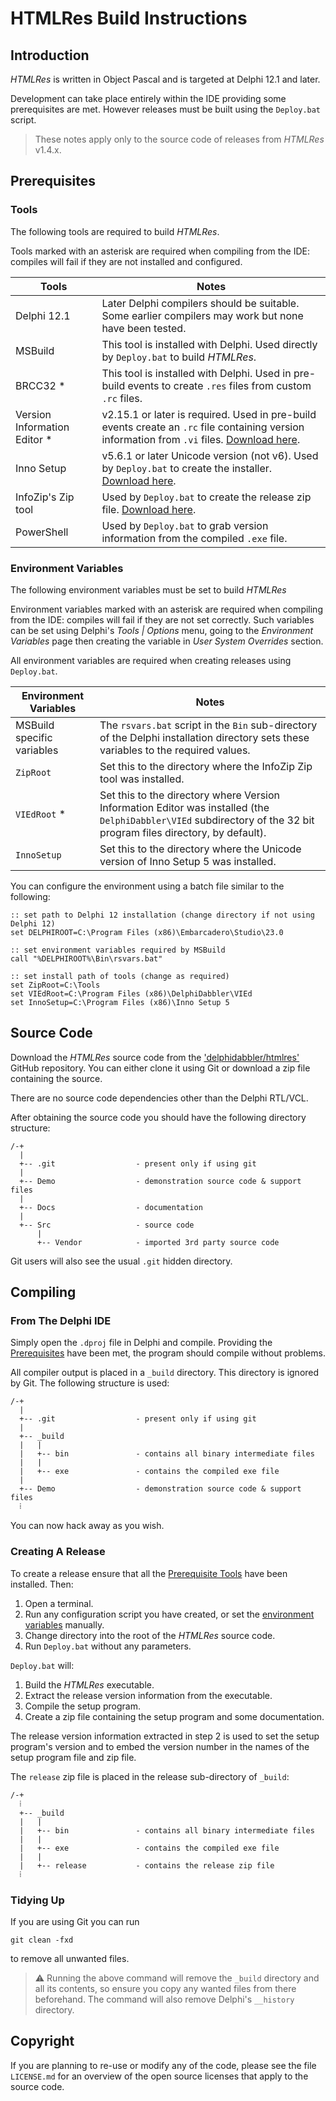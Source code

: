 # HTMLRes Build Instructions

## Introduction

_HTMLRes_ is written in Object Pascal and is targeted at Delphi 12.1 and later.

Development can take place entirely within the IDE providing some prerequisites are met. However releases must be built using the `Deploy.bat` script.

> These notes apply only to the source code of releases from _HTMLRes_ v1.4.x.

## Prerequisites

### Tools 

The following tools are required to build _HTMLRes_. 

Tools marked with an asterisk are required when compiling from the IDE: compiles will fail if they are not installed and configured.

| Tools | Notes |
|-------|--------|
| Delphi 12.1 | Later Delphi compilers should be suitable. Some earlier compilers may work but none have been tested. |
| MSBuild | This tool is installed with Delphi. Used directly by `Deploy.bat` to build _HTMLRes_. |
| BRCC32 * | This tool is installed with Delphi. Used in pre-build events to create `.res` files from custom `.rc` files. |
| Version Information Editor * | v2.15.1 or later is required. Used in pre-build events create an `.rc` file containing version information from `.vi` files. [Download here](https://github.com/delphidabbler/vied/releases). |
| Inno Setup | v5.6.1 or later Unicode version (not v6). Used by `Deploy.bat` to create the installer. [Download here](https://www.innosetup.com/). |
| InfoZip's Zip tool | Used by `Deploy.bat` to create the release zip file. [Download here](https://delphidabbler.com/extras/info-zip). |
| PowerShell | Used by `Deploy.bat` to grab version information from the compiled `.exe` file. |

### Environment Variables

The following environment variables must be set to build _HTMLRes_

Environment variables marked with an asterisk are required when compiling from the IDE: compiles will fail if they are not set correctly. Such variables can be set using Delphi's _Tools | Options_ menu, going to the _Environment Variables_ page then creating the variable in _User System Overrides_ section.

All environment variables are required when creating releases using `Deploy.bat`.

| Environment Variables | Notes |
|-----------------------|-------|
| MSBuild specific variables | The `rsvars.bat` script in the `Bin` sub-directory of the Delphi installation directory sets these variables to the required values. |
| `ZipRoot` | Set this to the directory where the InfoZip Zip tool was installed. |
| `VIEdRoot` * | Set this to the directory where Version Information Editor was installed (the `DelphiDabbler\VIEd` subdirectory of the 32 bit program files directory, by default). |
| `InnoSetup` | Set this to the directory where the Unicode version of Inno Setup 5 was installed. |

You can configure the environment using a batch file similar to the following:

```batch
:: set path to Delphi 12 installation (change directory if not using Delphi 12)
set DELPHIROOT=C:\Program Files (x86)\Embarcadero\Studio\23.0

:: set environment variables required by MSBuild
call "%DELPHIROOT%\Bin\rsvars.bat"

:: set install path of tools (change as required)
set ZipRoot=C:\Tools
set VIEdRoot=C:\Program Files (x86)\DelphiDabbler\VIEd
set InnoSetup=C:\Program Files (x86)\Inno Setup 5
```

## Source Code

Download the _HTMLRes_ source code from the ['delphidabbler/htmlres'](https://github.com/delphidabbler/htmlres) GitHub repository. You can either clone it using Git or download a zip file containing the source.

There are no source code dependencies other than the Delphi RTL/VCL.

After obtaining the source code you should have the following directory structure:
</p>

```text
/-+
  |
  +-- .git                  - present only if using git
  |
  +-- Demo                  - demonstration source code & support files
  |
  +-- Docs                  - documentation
  |
  +-- Src                   - source code
      |
      +-- Vendor            - imported 3rd party source code
```

Git users will also see the usual `.git` hidden directory.

## Compiling

### From The Delphi IDE

Simply open the `.dproj` file in Delphi and compile. Providing the [Prerequisites](#prerequisites) have been met, the program should compile without problems.

All compiler output is placed in a `_build` directory. This directory is ignored by Git. The following structure is used:

```text
/-+
  |
  +-- .git                  - present only if using git
  |
  +-- _build
  |   |
  |   +-- bin               - contains all binary intermediate files
  |   |
  |   +-- exe               - contains the compiled exe file
  |
  +-- Demo                  - demonstration source code & support files
  ⁞
```

You can now hack away as you wish.

### Creating A Release

To create a release ensure that all the [Prerequisite Tools](#tools) have been installed. Then:

1. Open a terminal.
2. Run any configuration script you have created, or set the [environment variables](#environment-variables) manually.
3. Change directory into the root of the _HTMLRes_ source code.
4. Run `Deploy.bat` without any parameters.

`Deploy.bat` will:

1. Build the _HTMLRes_ executable.
2. Extract the release version information from the executable.
3. Compile the setup program.
4. Create a zip file containing the setup program and some documentation.

The release version information extracted in step 2 is used to set the setup program's version and to embed the version number in the names of the setup program file and zip file.

The `release` zip file is placed in the release sub-directory of `_build`:

```text
/-+
  ⁞
  +-- _build
  |   |
  |   +-- bin               - contains all binary intermediate files
  |   |
  |   +-- exe               - contains the compiled exe file
  |   |
  |   +-- release           - contains the release zip file
  ⁞
```

### Tidying Up

If you are using Git you can run

```test
git clean -fxd
```

to remove all unwanted files.

> :warning: Running the above command will remove the `_build` directory and all its contents, so ensure you copy any wanted files from there beforehand. The command will also remove Delphi's `__history` directory.

## Copyright
  
If you are planning to re-use or modify any of the code, please see the file `LICENSE.md` for an overview of the open source licenses that apply
to the source code.
